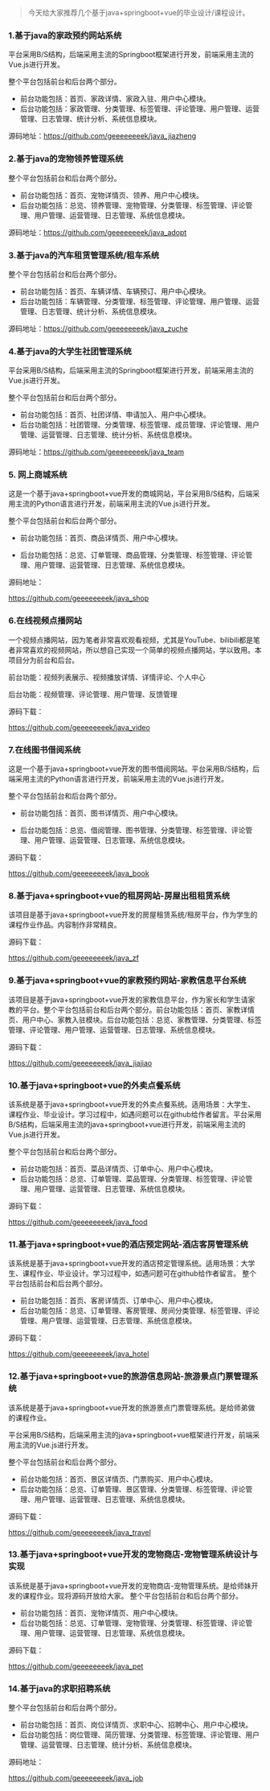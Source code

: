 
> 今天给大家推荐几个基于java+springboot+vue的毕业设计/课程设计。


### 1.基于java的家政预约网站系统

平台采用B/S结构，后端采用主流的Springboot框架进行开发，前端采用主流的Vue.js进行开发。

整个平台包括前台和后台两个部分。

- 前台功能包括：首页、家政详情、家政入驻、用户中心模块。
- 后台功能包括：家政管理、分类管理、标签管理、评论管理、用户管理、运营管理、日志管理、统计分析、系统信息模块。

源码地址：https://github.com/geeeeeeeek/java_jiazheng

### 2.基于java的宠物领养管理系统

整个平台包括前台和后台两个部分。

- 前台功能包括：首页、宠物详情页、领养、用户中心模块。
- 后台功能包括：总览、领养管理、宠物管理、分类管理、标签管理、评论管理、用户管理、运营管理、日志管理、系统信息模块。

源码地址：https://github.com/geeeeeeeek/java_adopt

### 3.基于java的汽车租赁管理系统/租车系统

整个平台包括前台和后台两个部分。

- 前台功能包括：首页、车辆详情、车辆预订、用户中心模块。
- 后台功能包括：车辆管理、分类管理、标签管理、评论管理、用户管理、运营管理、日志管理、统计分析、系统信息模块。

源码地址：https://github.com/geeeeeeeek/java_zuche


### 4.基于java的大学生社团管理系统

平台采用B/S结构，后端采用主流的Springboot框架进行开发，前端采用主流的Vue.js进行开发。

整个平台包括前台和后台两个部分。

- 前台功能包括：首页、社团详情、申请加入、用户中心模块。
- 后台功能包括：社团管理、分类管理、标签管理、成员管理、评论管理、用户管理、运营管理、日志管理、统计分析、系统信息模块。

源码地址：https://github.com/geeeeeeeek/java_team

### 5. 网上商城系统

这是一个基于java+springboot+vue开发的商城网站，平台采用B/S结构，后端采用主流的Python语言进行开发，前端采用主流的Vue.js进行开发。

整个平台包括前台和后台两个部分。

- 前台功能包括：首页、商品详情页、用户中心模块。

- 后台功能包括：总览、订单管理、商品管理、分类管理、标签管理、评论管理、用户管理、运营管理、日志管理、系统信息模块。


源码地址：

https://github.com/geeeeeeeek/java_shop

### 6.在线视频点播网站

一个视频点播网站，因为笔者非常喜欢观看视频，尤其是YouTube、bilibili都是笔者非常喜欢的视频网站，所以想自己实现一个简单的视频点播网站，学以致用。本项目分为前台和后台。

前台功能：视频列表展示、视频播放详情、详情评论、个人中心

后台功能：视频管理、评论管理、用户管理、反馈管理

源码下载：


https://github.com/geeeeeeeek/java_video

### 7.在线图书借阅系统

这是一个基于java+springboot+vue开发的图书借阅网站。平台采用B/S结构，后端采用主流的Python语言进行开发，前端采用主流的Vue.js进行开发。

整个平台包括前台和后台两个部分。

- 前台功能包括：首页、图书详情页、用户中心模块。

- 后台功能包括：总览、借阅管理、图书管理、分类管理、标签管理、评论管理、用户管理、运营管理、日志管理、系统信息模块。

源码下载：


https://github.com/geeeeeeeek/java_book



### 8.基于java+springboot+vue的租房网站-房屋出租租赁系统

该项目是基于java+springboot+vue开发的房屋租赁系统/租房平台，作为学生的课程作业作品。内容制作非常精良。

源码下载：


https://github.com/geeeeeeeek/java_zf

### 9.基于java+springboot+vue的家教预约网站-家教信息平台系统

该项目是基于java+springboot+vue开发的家教信息平台，作为家长和学生请家教的平台。整个平台包括前台和后台两个部分。前台功能包括：首页、家教详情页、用户中心、家教入驻模块。后台功能包括：总览、家教管理、分类管理、标签管理、评论管理、用户管理、运营管理、日志管理、系统信息模块。

源码下载：


https://github.com/geeeeeeeek/java_jiajiao

### 10.基于java+springboot+vue的外卖点餐系统

该系统是基于java+springboot+vue开发的外卖点餐系统。适用场景：大学生、课程作业、毕业设计。学习过程中，如遇问题可以在github给作者留言。平台采用B/S结构，后端采用主流的java+springboot+vue进行开发，前端采用主流的Vue.js进行开发。

整个平台包括前台和后台两个部分。

- 前台功能包括：首页、菜品详情页、订单中心、用户中心模块。
- 后台功能包括：总览、订单管理、菜品管理、分类管理、标签管理、评论管理、用户管理、运营管理、日志管理、系统信息模块。

源码下载：

https://github.com/geeeeeeeek/java_food

### 11.基于java+springboot+vue的酒店预定网站-酒店客房管理系统

 该系统是基于java+springboot+vue开发的酒店预定管理系统。适用场景：大学生、课程作业、毕业设计。学习过程中，如遇问题可在github给作者留言。
整个平台包括前台和后台两个部分。

- 前台功能包括：首页、客房详情页、订单中心、用户中心模块。
- 后台功能包括：总览、订单管理、客房管理、房间分类管理、标签管理、评论管理、用户管理、运营管理、日志管理、系统信息模块。

源码下载：

https://github.com/geeeeeeeek/java_hotel

### 12.基于java+springboot+vue的旅游信息网站-旅游景点门票管理系统

该系统是基于java+springboot+vue开发的旅游景点门票管理系统。是给师弟做的课程作业。

平台采用B/S结构，后端采用主流的java+springboot+vue框架进行开发，前端采用主流的Vue.js进行开发。

整个平台包括前台和后台两个部分。

- 前台功能包括：首页、景区详情页、门票购买、用户中心模块。
- 后台功能包括：总览、订单管理、景区管理、分类管理、标签管理、评论管理、用户管理、运营管理、日志管理、系统信息模块。

源码下载：

https://github.com/geeeeeeeek/java_travel

### 13.基于java+springboot+vue开发的宠物商店-宠物管理系统设计与实现

该系统是基于java+springboot+vue开发的宠物商店-宠物管理系统。是给师妹开发的课程作业。现将源码开放给大家。
整个平台包括前台和后台两个部分。
- 前台功能包括：首页、宠物详情页、用户中心模块。
- 后台功能包括：总览、订单管理、宠物管理、分类管理、标签管理、评论管理、用户管理、运营管理、日志管理、系统信息模块。

源码下载：

https://github.com/geeeeeeeek/java_pet

### 14.基于java的求职招聘系统

整个平台包括前台和后台两个部分。

- 前台功能包括：首页、岗位详情页、求职中心、招聘中心、用户中心模块。
- 后台功能包括：岗位管理、简历管理、分类管理、标签管理、评论管理、用户管理、运营管理、日志管理、统计分析、系统信息模块。

源码地址：

https://github.com/geeeeeeeek/java_job


